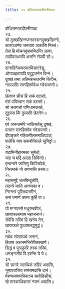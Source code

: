 ```yaml
---
title: ०५ बोधिसम्भारदीपनीगाथा

---
```

बोधिसम्भारदीपनीगाथा  
२३.  
सो दुक्खखिन्‍नजनदस्सनदुक्खखिन्‍नो,  
कारुञ्‍ञमेव जनताय अकासि निच्‍चं।  
तेसं हि मोचनमुपायमिदन्ति ञत्वा,  
तादीपराधमपि अत्तनि रोपयी सो॥  
२४.  
दानादिनेकवरपारमिसागरेसु,  
ओगाळ्हतायपि पदुट्ठजनेन दिन्‍नं।  
दुक्खं तथा अतिमहन्ततरम्पि किञ्‍चि,  
नाञ्‍ञासि सत्तहितमेवेअ गवेसयन्तो॥  
२५.  
छेत्वान सीसं हि सकं ददन्तो,  
मंसं पचित्वान सकं ददन्तो।  
सो चत्तगत्तो पणिधानकाले,  
दुट्ठस्स किं दुस्सति छेदनेन॥  
२६.  
एवं अनन्तमपि जातिसतेसु दुक्खं,  
पत्वान सत्तहितमेव गवेसयन्तो।  
दीपङ्करे गहितसीलसमाधिपञ्‍ञं,  
पालेसि याव सकबोधितले सुनिट्ठो॥  
२७.  
यदाभिनीहारमका सुमेधो,  
यदा च मद्दिं अददा सिविन्दो।  
एत्थन्तरे जातिसु किञ्‍चिपेकं,  
निरत्थकं नो अगमासि तस्स॥  
२८.  
महासमुद्दे जलबिन्दुतोपि,  
तदन्त्रे जाति अनप्पका व।  
निरन्तरं पूरितपारमीनं,  
कथं पमाणं उपमा कुहिं वा॥  
२९.  
यो मग्गपस्से मधुरम्बबीजं,  
छायाफलत्थाय महाजनानं।  
रोपेसि तस्मिं हि खणेव तेन,  
छायाफले पुञ्‍ञमलद्धमुद्धं॥  
३०.  
तथेव संसारपथे जनानं,  
हिताय अत्तनमभिरोपितक्खणे।  
सिद्धं व पुञ्‍ञूपरि तस्स तस्मिं,  
धनङ्गजीवं पि हरन्ति ये ये॥  
३१.  
सो सागरे जलधिकं रुहिरं अदासि,  
भूमापराजिय समंसमदासि दानं।  
मेरुप्पमाणमधिकञ्‍च समोळिसीसं,  
खे तारकाधिकतरं नयनं अदासि॥  